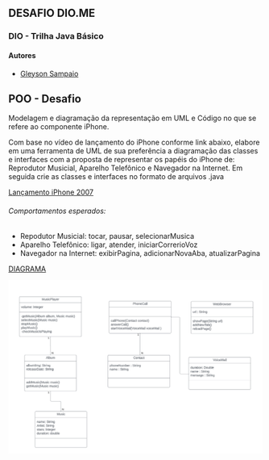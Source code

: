 

## DESAFIO DIO.ME
### DIO - Trilha Java Básico
 
#### Autores
- [Gleyson Sampaio](https://github.com/glysns)

## POO - Desafio

Modelagem e diagramação da representação em UML e Código no que se refere ao componente iPhone.

Com base no vídeo de lançamento do iPhone conforme link abaixo, elabore em uma ferramenta de UML de sua preferência a diagramação das classes e interfaces com a proposta de representar os papéis do iPhone de: Reprodutor Musicial,  Aparelho Telefônico e Navegador na Internet. Em seguida crie as classes e interfaces no formato de arquivos .java

[Lançamento iPhone 2007](https://www.youtube.com/watch?v=9ou608QQRq8)

###### Comportamentos esperados:
* Repodutor Musicial: tocar, pausar, selecionarMusica
* Aparelho Telefônico: ligar, atender, iniciarCorrerioVoz
* Navegador na Internet: exibirPagina, adicionarNovaAba, atualizarPagina


[DIAGRAMA](https://lucid.app/lucidchart/0b4f07e6-87d9-4d9e-b297-1c440e838f9c/edit?page=0_0&invitationId=inv_6c141862-536d-40fd-a49e-6695f2b24f2d#)

![imgDiagrama](https://github.com/LucasRuizMartins/dio-java-backend-santander/blob/main/trilha-basica/desafioPOO/src/img/diagrama.png?raw=true)
